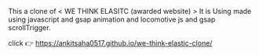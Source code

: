 This a clone of < WE THINK ELASITC (awarded website) >
It is Using made using javascript and gsap animation and locomotive js and gsap scrollTrigger.

click 👉 https://ankitsaha0517.github.io/we-think-elastic-clone/
